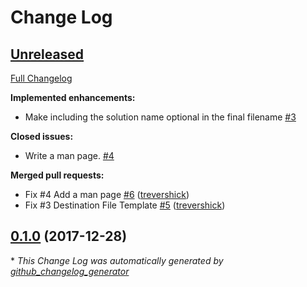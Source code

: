 # Change Log

## [Unreleased](https://github.com/trevershick/djs/tree/HEAD)

[Full Changelog](https://github.com/trevershick/djs/compare/0.1.0...HEAD)

**Implemented enhancements:**

- Make including the solution name optional in the final filename [\#3](https://github.com/trevershick/djs/issues/3)

**Closed issues:**

- Write a man page. [\#4](https://github.com/trevershick/djs/issues/4)

**Merged pull requests:**

- Fix \#4 Add a man page [\#6](https://github.com/trevershick/djs/pull/6) ([trevershick](https://github.com/trevershick))
- Fix \#3 Destination File Template [\#5](https://github.com/trevershick/djs/pull/5) ([trevershick](https://github.com/trevershick))

## [0.1.0](https://github.com/trevershick/djs/tree/0.1.0) (2017-12-28)


\* *This Change Log was automatically generated by [github_changelog_generator](https://github.com/skywinder/Github-Changelog-Generator)*